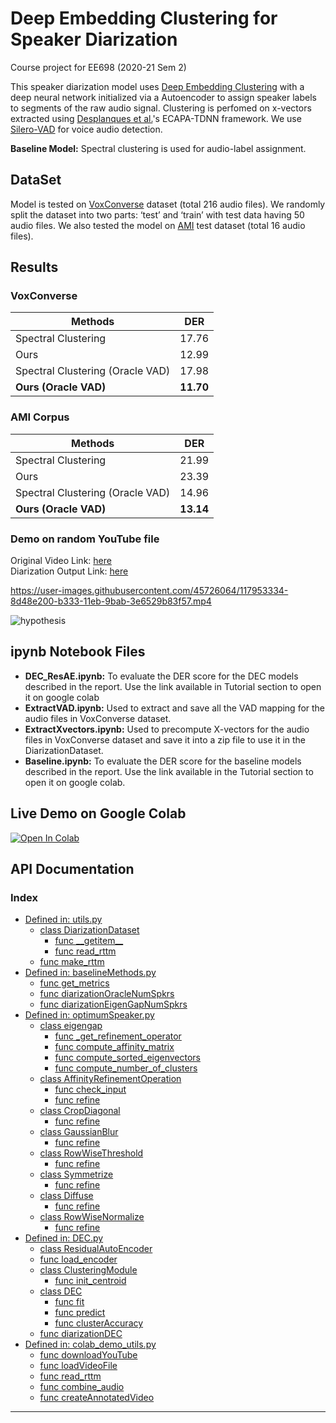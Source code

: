 # Deep Embedding Clustering for Speaker Diarization

Course project for EE698 (2020-21 Sem 2)

This speaker diarization model uses [Deep Embedding Clustering][dec] with a deep neural network initialized via
a Autoencoder to assign speaker labels to segments of the raw audio signal.
Clustering is perfomed on x-vectors extracted using [Desplanques et al.][desplanques]'s ECAPA-TDNN framework.
We use [Silero-VAD][vad] for voice audio detection.

**Baseline Model:** Spectral clustering is used for audio-label assignment.

## DataSet
Model is tested on [VoxConverse][voxconverse] dataset (total 216 audio files). We randomly split the dataset into two parts: ‘test’ and ‘train’ with test data having 50 audio files. We also tested the model on [AMI](https://groups.inf.ed.ac.uk/ami/corpus/) test dataset (total 16 audio files).

## Results
### VoxConverse
Methods                          |     DER
-------------------------------  | -----------
Spectral Clustering              | 17.76
Ours                             | 12.99
Spectral Clustering (Oracle VAD) | 17.98
**Ours (Oracle VAD)**            | **11.70**

### AMI Corpus
Methods                          |     DER
-------------------------------  | -----------
Spectral Clustering              | 21.99
Ours                             | 23.39
Spectral Clustering (Oracle VAD) | 14.96
**Ours (Oracle VAD)**            | **13.14**

### Demo on random YouTube file
Original Video Link: [here](https://www.youtube.com/watch?v=4-mvb-8FHPo)\
Diarization Output Link: [here](http://www.youtube.com/watch?v=NH9Glqdu0gw "Demo Speaker Diarization by Team TensorSlow")

https://user-images.githubusercontent.com/45726064/117953334-8d48e200-b333-11eb-9bab-3e6529b83f57.mp4

![hypothesis](https://user-images.githubusercontent.com/45726064/117957270-8623d300-b337-11eb-9e4c-15751fb2ac9e.png)

## ipynb Notebook Files
- **DEC_ResAE.ipynb:** To evaluate the DER score for the DEC models described in the report. Use the link available in Tutorial section to open it on google colab
- **ExtractVAD.ipynb:** Used to extract and save all the VAD mapping for the audio files in VoxConverse dataset.
- **ExtractXvectors.ipynb:** Used to precompute X-vectors for the audio files in VoxConverse dataset and save it into a zip file to use it in the DiarizationDataset.
- **Baseline.ipynb:** To evaluate the DER score for the baseline models described in the report. Use the link available in the Tutorial section to open it on google colab.

## Live Demo on Google Colab
[![Open In Colab](https://colab.research.google.com/assets/colab-badge.svg)](https://colab.research.google.com/drive/1w1-BD2XLW3oz6kG5YqNZEMoalgIKqp8b?usp=sharing)

## API Documentation
### Index

- [Defined in: utils.py](documentations/Documentation_Model.md/#utils.py)
  - [class DiarizationDataset](documentations/Documentation_Model.md/utils#diarizationdataset)
    - [func \_\_getitem\_\_](documentations/Documentation_Model.md/utils#getitem)
    - [func read\_rttm](documentations/Documentation_Model.md/utils#read_rttm)
  - [func make\_rttm](documentations/Documentation_Model.md/utils#make_rttm)
- [Defined in: baselineMethods.py](documentations/Documentation_Model.md/#baselineMethods.py)
  - [func get\_metrics](documentations/Documentation_Model.md/baselineMethods#get_metrics)
  - [func diarizationOracleNumSpkrs](documentations/Documentation_Model.md/baselineMethods#diarizationOracleNumSpkrs)
  - [func diarizationEigenGapNumSpkrs](documentations/Documentation_Model.md/baselineMethods#diarizationEigenGapNumSpkrs)
- [Defined in: optimumSpeaker.py](documentations/Documentation_Model.md/#optimumSpeaker.py)
  - [class eigengap](documentations/Documentation_Model.md/optimumSpeaker#eigengap)
    - [func \_get\_refinement\_operator](documentations/Documentation_Model.md/optimumSpeaker#getrefinementoperator)
    - [func compute\_affinity\_matrix](documentations/Documentation_Model.md/optimumSpeaker#computeaffinitymatrix)
    - [func compute\_sorted\_eigenvectors](documentations/Documentation_Model.md/optimumSpeaker#computesortedeigenvectors)
    - [func compute\_number\_of\_clusters](documentations/Documentation_Model.md/optimumSpeaker#computenumberofclusters)
  - [class AffinityRefinementOperation](documentations/Documentation_Model.md/optimumSpeaker#affinityrefinementoperation)
    - [func check\_input](documentations/Documentation_Model.md/optimumSpeaker#checkinput)
    - [func refine](documentations/Documentation_Model.md/optimumSpeaker#refine)
  - [class CropDiagonal](documentations/Documentation_Model.md/optimumSpeaker#Cropdiagonal)
    - [func refine](documentations/Documentation_Model.md/optimumSpeaker#refineCropdiagonal)
  - [class GaussianBlur](documentations/Documentation_Model.md/optimumSpeaker#gaussianblur)
    - [func refine](documentations/Documentation_Model.md/optimumSpeaker#refinegaussianblur)
  - [class RowWiseThreshold](documentations/Documentation_Model.md/optimumSpeaker#rowwisethreshold)
    - [func refine](documentations/Documentation_Model.md/optimumSpeaker#refinerowwisethreshold)
  - [class Symmetrize](documentations/Documentation_Model.md/optimumSpeaker#symmetrize)
    - [func refine](documentations/Documentation_Model.md/optimumSpeaker#refinesymmetrize)
  - [class Diffuse](documentations/Documentation_Model.md/optimumSpeaker#diffuse)
    - [func refine](documentations/Documentation_Model.md/optimumSpeaker#refinediffuse)
  - [class RowWiseNormalize](documentations/Documentation_Model.md/optimumSpeaker#rowwisenormalize)
    - [func refine](documentations/Documentation_Model.md/optimumSpeaker#refinerowwisenormalize)
- [Defined in: DEC.py](documentations/Documentation_Model.md/#DEC.py)
  - [class ResidualAutoEncoder](documentations/Documentation_Model.md/DEC#residualautoencoder)
  - [func load\_encoder](documentations/Documentation_Model.md/DEC#loadencoder)
  - [class ClusteringModule](documentations/Documentation_Model.md/DEC#clusteringmodule)
    - [func init\_centroid](documentations/Documentation_Model.md/DEC#initcentroid)
  - [class DEC](documentations/Documentation_Model.md/DEC#dec)
    - [func fit](documentations/Documentation_Model.md/DEC#fit)
    - [func predict](documentations/Documentation_Model.md/DEC#predict)
    - [func clusterAccuracy](documentations/Documentation_Model.md/DEC#clusteraccuracy)
  - [func diarizationDEC](documentations/Documentation_Model.md/DEC#diarizationDEC)
- [Defined in: colab_demo_utils.py](documentations/Documentation_Model.md/#colab_demo_utils.py)
  - [func downloadYouTube](documentations/Documentation_Model.md/colab_demo_utils#downloadYouTube)
  - [func loadVideoFile](documentations/Documentation_Model.md/colab_demo_utils#loadVideoFile)
  - [func read\_rttm](documentations/Documentation_Model.md/colab_demo_utils#read_rttm)
  - [func combine\_audio](documentations/Documentation_Model.md/colab_demo_utils#combine_audio)
  - [func createAnnotatedVideo](documentations/Documentation_Model.md/colab_demo_utils#createAnnotatedVideo)


---
[//]: #
[dec]: <https://arxiv.org/abs/1511.06335>
[desplanques]: <https://arxiv.org/abs/2005.07143v1>
[vad]: <https://pytorch.org/hub/snakers4_silero-vad_vad/>
[voxconverse]: <https://pytorch.org/hub/snakers4_silero-vad_vad/>
